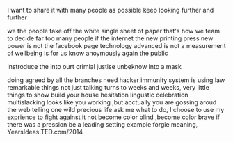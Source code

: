 I want to share it with many people as possible
keep looking further and further

we the people
take off the white 
single sheet of paper
that's how we team to decide
far too many people
if the internet the new printing press
new power is not the facebook page
technology advanced
is not a measurement of wellbeing
is for us know 
anoymously again the public 

instroduce the into ourt
crimial justise
unbeknow into a mask

doing 
agreed by all the branches
need hacker immunity system
is using law 
remarkable things
not just talking 
turns to weeks and weeks, very little things to show
build your house 
hesitation
lingustic celebration
multislacking
looks like you working ,but acctually you are gossing 
aroud the web
telling one wild precious life
ask me what to do,
I choose to use my exprience to fight against it 
not become color blind ,become color brave
if there was a pression 
be a leading setting example
forgie meaning,
YearsIdeas.TED.com/2014
